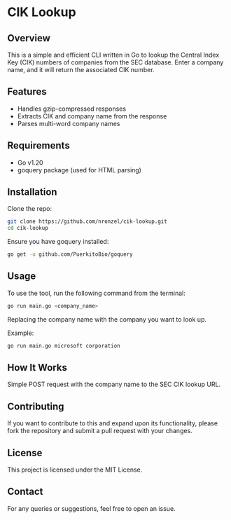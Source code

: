 # CIK Lookup

## Overview

This is a simple and efficient CLI written in Go to lookup the Central Index Key
(CIK) numbers of companies from the SEC database. Enter a company name, and it
will return the associated CIK number.

## Features

- Handles gzip-compressed responses
- Extracts CIK and company name from the response
- Parses multi-word company names

## Requirements

- Go v1.20
- goquery package (used for HTML parsing)

## Installation

Clone the repo:

```bash
git clone https://github.com/nronzel/cik-lookup.git
cd cik-lookup
```

Ensure you have goquery installed:

```bash
go get -u github.com/PuerkitoBio/goquery
```

## Usage

To use the tool, run the following command from the terminal:

```bash
go run main.go <company_name>
```

Replacing the company name with the company you want to look up.

Example:

```bash
go run main.go microsoft corporation
```

## How It Works

Simple POST request with the company name to the SEC CIK lookup URL.

## Contributing

If you want to contribute to this and expand upon its functionality, please fork
the repository and submit a pull request with your changes.

## License

This project is licensed under the MIT License.

## Contact

For any queries or suggestions, feel free to open an issue.
